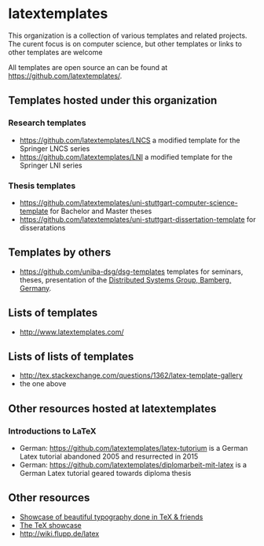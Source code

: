 ---
---

# latextemplates

This organization is a collection of various templates and related projects.
The curent focus is on computer science, but other templates or links to other templates are welcome

All templates are open source an can be found at <https://github.com/latextemplates/>.

## Templates hosted under this organization

### Research templates
 * <https://github.com/latextemplates/LNCS> a modified template for the Springer LNCS series
 * <https://github.com/latextemplates/LNI> a modified template for the Springer LNI series

### Thesis templates
 * <https://github.com/latextemplates/uni-stuttgart-computer-science-template> for Bachelor and Master theses
 * <https://github.com/latextemplates/uni-stuttgart-dissertation-template> for disseratations

## Templates by others
 * <https://github.com/uniba-dsg/dsg-templates> templates for seminars, theses, presentation of the [Distributed Systems Group, Bamberg, Germany](https://www.uni-bamberg.de/pi).

## Lists of templates
 * <http://www.latextemplates.com/>


## Lists of lists of templates
 * <http://tex.stackexchange.com/questions/1362/latex-template-gallery>
 * the one above

## Other resources hosted at latextemplates

### Introductions to LaTeX
 * German: <https://github.com/latextemplates/latex-tutorium> is a German Latex tutorial abandoned 2005 and resurrected in 2015
 * German: <https://github.com/latextemplates/diplomarbeit-mit-latex> is a German Latex tutorial geared towards diploma thesis

## Other resources
 * [Showcase of beautiful typography done in TeX & friends](http://tex.stackexchange.com/questions/1319/showcase-of-beautiful-typography-done-in-tex-friends)
 * [The TeX showcase](http://www.tug.org/texshowcase/)
 * <http://wiki.flupp.de/latex>
